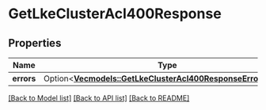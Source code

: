 # GetLkeClusterAcl400Response

## Properties

Name | Type | Description | Notes
------------ | ------------- | ------------- | -------------
**errors** | Option<[**Vec<models::GetLkeClusterAcl400ResponseErrorsInner>**](get_lke_cluster_acl_400_response_errors_inner.md)> |  | [optional]

[[Back to Model list]](../README.md#documentation-for-models) [[Back to API list]](../README.md#documentation-for-api-endpoints) [[Back to README]](../README.md)


